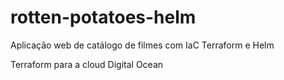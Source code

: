 # rotten-potatoes-helm
Aplicação web de catálogo de filmes com IaC Terraform e Helm

Terraform para a cloud Digital Ocean
